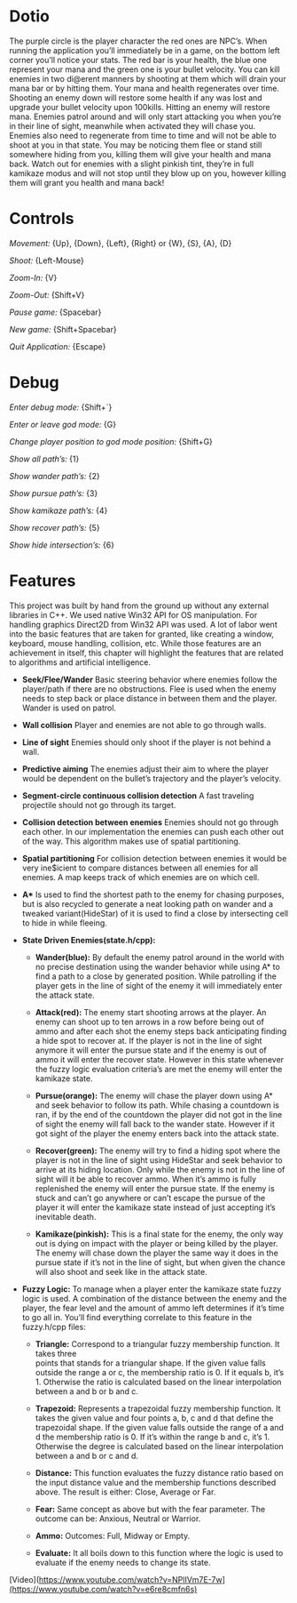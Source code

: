 # **Dotio**
The purple circle is the player character the red ones are NPC’s. When running the application
you’ll immediately be in a game, on the bottom left corner you’ll notice your stats. The red bar is
your health, the blue one represent your mana and the green one is your bullet velocity.
You can kill enemies in two di@erent manners by shooting at them which will drain your mana
bar or by hitting them. Your mana and health regenerates over time. Shooting an enemy down
will restore some health if any was lost and upgrade your bullet velocity upon 100kills. Hitting an
enemy will restore mana. Enemies patrol around and will only start attacking you when you’re in their line of sight,
meanwhile when activated they will chase you. Enemies also need to regenerate from time to
time and will not be able to shoot at you in that state. You may be noticing them flee or stand still
somewhere hiding from you, killing them will give your health and mana back. Watch out for
enemies with a slight pinkish tint, they’re in full kamikaze modus and will not stop until they blow
up on you, however killing them will grant you health and mana back!

# **Controls**
*Movement:* {Up}, {Down}, {Left}, {Right} or {W}, {S}, {A}, {D}

*Shoot:* {Left-Mouse}

*Zoom-In:* {V}

*Zoom-Out:* {Shift+V}

*Pause game:* {Spacebar}

*New game:* {Shift+Spacebar}

*Quit Application:* {Escape}

# **Debug**
*Enter debug mode:* {Shift+`}

*Enter or leave god mode:* {G}

*Change player position to god mode position:* {Shift+G}

*Show all path’s:* {1}

*Show wander path’s:* {2}

*Show pursue path’s:* {3}

*Show kamikaze path’s:* {4}

*Show recover path’s:* {5}

*Show hide intersection’s:* {6} 

# **Features**
This project was built by hand from the ground up without any external libraries in C++. We used
native Win32 API for OS manipulation. For handling graphics Direct2D from Win32 API was used.
A lot of labor went into the basic features that are taken for granted, like creating a window,
keyboard, mouse handling, collision, etc. While those features are an achievement in itself, this
chapter will highlight the features that are related to algorithms and artificial intelligence.

- **Seek/Flee/Wander**
Basic steering behavior where enemies follow the player/path if there are no
obstructions. Flee is used when the enemy needs to step back or place distance in
between them and the player. Wander is used on patrol.

- **Wall collision**
Player and enemies are not able to go through walls.

- **Line of sight**
Enemies should only shoot if the player is not behind a wall.

- **Predictive aiming**
The enemies adjust their aim to where the player would be dependent on the bullet’s
trajectory and the player’s velocity.

- **Segment-circle continuous collision detection**
A fast traveling projectile should not go through its target.

- **Collision detection between enemies**
Enemies should not go through each other. In our implementation the enemies can push
each other out of the way. This algorithm makes use of spatial partitioning.

- **Spatial partitioning**
For collision detection between enemies it would be very ine$icient to compare
distances between all enemies for all enemies. A map keeps track of which enemies are
on which cell.

- __A*__
Is used to find the shortest path to the enemy for chasing purposes, but is also recycled
to generate a neat looking path on wander and a tweaked variant(HideStar) of it is used to
find a close by intersecting cell to hide in while fleeing. 

- **State Driven Enemies(state.h/cpp):**
  - **Wander(blue):** By default the enemy patrol around in the world with no precise
  destination using the wander behavior while using A* to find a path to a close by
  generated position. While patrolling if the player gets in the line of sight of the
  enemy it will immediately enter the attack state.
  
  - **Attack(red):** The enemy start shooting arrows at the player. An enemy can shoot
  up to ten arrows in a row before being out of ammo and after each shot the
  enemy steps back anticipating finding a hide spot to recover at. If the player is
  not in the line of sight anymore it will enter the pursue state and if the enemy is
  out of ammo it will enter the recover state. However in this state whenever the
  fuzzy logic evaluation criteria’s are met the enemy will enter the kamikaze state.
  
  - **Pursue(orange):** The enemy will chase the player down using A* and seek
  behavior to follow its path. While chasing a countdown is ran, if by the end of the
  countdown the player did not got in the line of sight the enemy will fall back to
  the wander state. However if it got sight of the player the enemy enters back into
  the attack state.
  
  - **Recover(green):** The enemy will try to find a hiding spot where the player is not in
  the line of sight using HideStar and seek behavior to arrive at its hiding location.
  Only while the enemy is not in the line of sight will it be able to recover ammo.
  When it’s ammo is fully replenished the enemy will enter the pursue state. If the
  enemy is stuck and can’t go anywhere or can’t escape the pursue of the player it
  will enter the kamikaze state instead of just accepting it’s inevitable death.
  
  - **Kamikaze(pinkish):** This is a final state for the enemy, the only way out is dying
  on impact with the player or being killed by the player. The enemy will chase
  down the player the same way it does in the pursue state if it’s not in the line of
  sight, but when given the chance will also shoot and seek like in the attack state.

- **Fuzzy Logic:** To manage when a player enter the kamikaze state fuzzy logic is used. A
  combination of the distance between the enemy and the player, the fear level and the
  amount of ammo left determines if it’s time to go all in. You’ll find everything correlate to
  this feature in the fuzzy.h/cpp files:
  
  - **Triangle:** Correspond to a triangular fuzzy membership function. It takes three  
  points that stands for a triangular shape. If the given value falls outside the range
  a or c, the membership ratio is 0. If it equals b, it’s 1. Otherwise the ratio is
  calculated based on the linear interpolation between a and b or b and c.

  - **Trapezoid:** Represents a trapezoidal fuzzy membership function. It takes the
  given value and four points a, b, c and d that define the trapezoidal shape. If the
  given value falls outside the range of a and d the membership ratio is 0. If it’s
  within the range b and c, it’s 1. Otherwise the degree is calculated based on the
  linear interpolation between a and b or c and d.

  - **Distance:** This function evaluates the fuzzy distance ratio based on the input
  distance value and the membership functions described above. The result is
  either: Close, Average or Far.

  - **Fear:** Same concept as above but with the fear parameter. The outcome can be:
  Anxious, Neutral or Warrior.

  - **Ammo:** Outcomes: Full, Midway or Empty.

  - **Evaluate:** It all boils down to this function where the logic is used to evaluate if
  the enemy needs to change its state.

[Video](https://www.youtube.com/watch?v=NPlIVm7E-7w](https://www.youtube.com/watch?v=e6re8cmfn6s)
